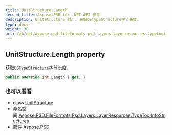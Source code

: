 ```yaml
---
title: UnitStructure.Length
second_title: Aspose.PSD for .NET API 参考
description: UnitStructure 财产. 获取OSTypeStructure字节长度.
type: docs
weight: 30
url: /zh/net/aspose.psd.fileformats.psd.layers.layerresources.typetoolinfostructures/unitstructure/length/
---
```

## UnitStructure.Length property

获取[`OSTypeStructure`](../../../aspose.psd.fileformats.psd.layers.layerresources/ostypestructure/)字节长度.

```csharp
public override int Length { get; }
```

### 也可以看看

* class [UnitStructure](../)
* 命名空间 [Aspose.PSD.FileFormats.Psd.Layers.LayerResources.TypeToolInfoStructures](../../unitstructure/)
* 部件 [Aspose.PSD](../../../)


